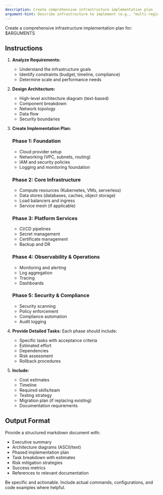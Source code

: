 ```yaml
---
description: Create comprehensive infrastructure implementation plan
argument-hint: Describe infrastructure to implement (e.g., "multi-region Kubernetes cluster with DR", "serverless API platform")
---
```


Create a comprehensive infrastructure implementation plan for: $ARGUMENTS

## Instructions

1. **Analyze Requirements:**
   - Understand the infrastructure goals
   - Identify constraints (budget, timeline, compliance)
   - Determine scale and performance needs

2. **Design Architecture:**
   - High-level architecture diagram (text-based)
   - Component breakdown
   - Network topology
   - Data flow
   - Security boundaries

3. **Create Implementation Plan:**

   ### Phase 1: Foundation
   - Cloud provider setup
   - Networking (VPC, subnets, routing)
   - IAM and security policies
   - Logging and monitoring foundation

   ### Phase 2: Core Infrastructure
   - Compute resources (Kubernetes, VMs, serverless)
   - Data stores (databases, caches, object storage)
   - Load balancers and ingress
   - Service mesh (if applicable)

   ### Phase 3: Platform Services
   - CI/CD pipelines
   - Secret management
   - Certificate management
   - Backup and DR

   ### Phase 4: Observability & Operations
   - Monitoring and alerting
   - Log aggregation
   - Tracing
   - Dashboards

   ### Phase 5: Security & Compliance
   - Security scanning
   - Policy enforcement
   - Compliance automation
   - Audit logging

4. **Provide Detailed Tasks:**
   Each phase should include:
   - Specific tasks with acceptance criteria
   - Estimated effort
   - Dependencies
   - Risk assessment
   - Rollback procedures

5. **Include:**
   - Cost estimates
   - Timeline
   - Required skills/team
   - Testing strategy
   - Migration plan (if replacing existing)
   - Documentation requirements

## Output Format

Provide a structured markdown document with:
- Executive summary
- Architecture diagrams (ASCII/text)
- Phased implementation plan
- Task breakdown with estimates
- Risk mitigation strategies
- Success metrics
- References to relevant documentation

Be specific and actionable. Include actual commands, configurations, and code examples where helpful.
